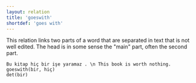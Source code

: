 ```yaml
---
layout: relation
title: 'goeswith'
shortdef: 'goes with'
---
```


This relation links two parts of a word that are separated in text that is not well edited. 
The head is in some sense the "main" part, often the second part.

~~~ sdparse
Bu kitap hiç bir işe yaramaz . \n This book is worth nothing.
goeswith(bir, hiç)
det(bir)
~~~
